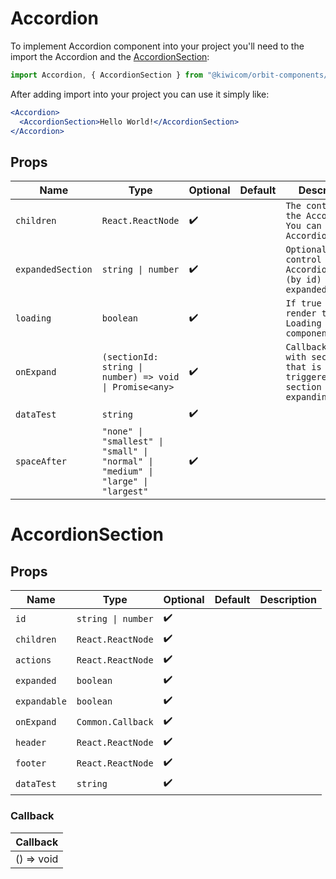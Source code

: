 # Accordion

To implement Accordion component into your project you'll need to the import the Accordion and the [AccordionSection](#Accordionsection):

```jsx
import Accordion, { AccordionSection } from "@kiwicom/orbit-components/lib/Accordion";
```

After adding import into your project you can use it simply like:

```jsx
<Accordion>
  <AccordionSection>Hello World!</AccordionSection>
</Accordion>
```

## Props

| Name              | Type                                                                              | Optional           | Default | Description                                                                   |
| ----------------- | --------------------------------------------------------------------------------- | ------------------ | ------- | ----------------------------------------------------------------------------- |
| `children`        | `React.ReactNode`                                                                 | :heavy_check_mark: |         | `The content of the Accordion. You can use only AccordionSection`             |
| `expandedSection` | `string \| number`                                                                | :heavy_check_mark: |         | `Optional prop to control which AccordionSection (by id) is expanded`         |
| `loading`         | `boolean`                                                                         | :heavy_check_mark: |         | `If true it will render the Loading component`                                |
| `onExpand`        | `(sectionId: string \| number) => void \| Promise<any>`                           | :heavy_check_mark: |         | `Callback (along with sectionId) that is triggered when section is expanding` |
| `dataTest`        | `string`                                                                          | :heavy_check_mark: |         |                                                                               |
| `spaceAfter`      | `"none" \| "smallest" \| "small" \| "normal" \| "medium" \| "large" \| "largest"` | :heavy_check_mark: |         |                                                                               |

# AccordionSection

## Props

| Name         | Type               | Optional           | Default | Description |
| ------------ | ------------------ | ------------------ | ------- | ----------- |
| `id`         | `string \| number` | :heavy_check_mark: |         |             |
| `children`   | `React.ReactNode`  | :heavy_check_mark: |         |             |
| `actions`    | `React.ReactNode`  | :heavy_check_mark: |         |             |
| `expanded`   | `boolean`          | :heavy_check_mark: |         |             |
| `expandable` | `boolean`          | :heavy_check_mark: |         |             |
| `onExpand`   | `Common.Callback`  | :heavy_check_mark: |         |             |
| `header`     | `React.ReactNode`  | :heavy_check_mark: |         |             |
| `footer`     | `React.ReactNode`  | :heavy_check_mark: |         |             |
| `dataTest`   | `string`           | :heavy_check_mark: |         |             |

### Callback

| Callback   |
| ---------- |
| () => void | Promise<void> |
